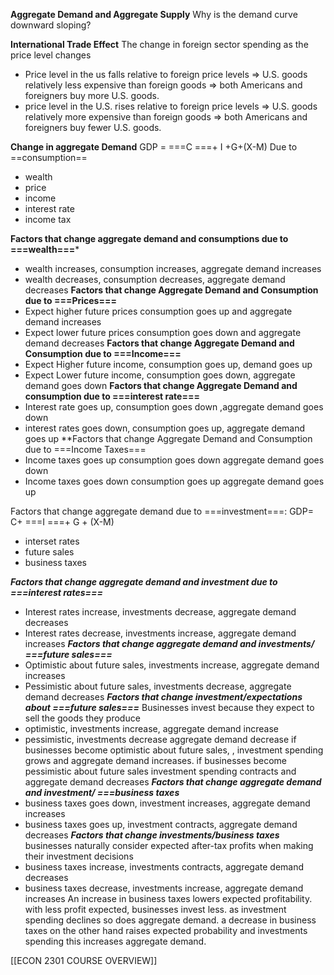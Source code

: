 **Aggregate Demand and Aggregate Supply**
	Why is the demand curve downward sloping?




**International Trade Effect**
	The change in foreign sector spending as the price level changes
- Price level in the us falls relative to foreign price levels => U.S. goods relatively less expensive than foreign goods => both Americans and foreigners buy more U.S. goods.
- price level in the U.S. rises relative to foreign price levels => U.S. goods relatively more expensive than foreign goods => both Americans and foreigners buy fewer U.S. goods.


**Change in aggregate Demand**
	GDP = ===C ===+ I +G+(X-M)
Due to ==consumption==
- wealth
- price
- income
- interest rate
- income tax

**Factors that change aggregate demand and consumptions due to ===wealth===***
- wealth increases, consumption increases, aggregate demand increases
- wealth decreases, consumption decreases, aggregate demand decreases
**Factors that change Aggregate Demand and Consumption due to ===Prices===**
- Expect higher future prices consumption goes up and aggregate demand increases
- Expect lower future prices consumption goes down and aggregate demand decreases
**Factors that change Aggregate Demand and Consumption due to ===Income===**
- Expect Higher future income, consumption goes up, demand goes up
- Expect Lower future income, consumption goes down, aggregate demand goes down
**Factors that change Aggregate Demand and consumption due to ===interest rate===**
- Interest rate goes up, consumption goes down ,aggregate demand goes down
- interest rates goes down, consumption goes up, aggregate demand goes up
**Factors that change Aggregate Demand and Consumption due to ===Income Taxes===
- Income taxes goes up consumption goes down aggregate demand goes down
- Income taxes goes down consumption goes up aggregate demand goes up

Factors that change aggregate demand
	due to ===investment===: GDP= C+ ===I ===+ G + (X-M)
- interset rates
- future sales
- business taxes

***Factors that change aggregate demand and investment due to ===interest rates===***
- Interest rates increase, investments decrease, aggregate demand decreases
- Interest rates decrease, investments increase, aggregate demand increases
***Factors that change aggregate demand and investments/ ===future sales===***
- Optimistic about future sales, investments increase, aggregate demand increases
- Pessimistic about future sales, investments decrease, aggregate demand decreases
***Factors that change investment/expectations about ===future sales===***
	Businesses invest because they expect to sell the goods they produce
- optimistic, investments increase, aggregate demand increase
- pessimistic, investments decrease aggregate demand decrease
	if businesses become optimistic about future sales, , investment spending grows and aggregate demand increases.
	if businesses become pessimistic about future sales investment spending contracts and aggregate demand decreases
***Factors that change aggregate demand and investment/ ===business taxes***
- business taxes goes down, investment increases, aggregate demand increases
- business taxes goes up, investment contracts, aggregate demand decreases
***Factors that change investments/business taxes***
	businesses naturally consider expected after-tax profits when making their investment decisions
- business taxes increase, investments contracts, aggregate demand decreases
- business taxes decrease, investments increase, aggregate demand increases
	An increase in business taxes lowers expected profitability. with less profit expected, businesses invest less. as investment spending declines so does aggregate demand.
	a decrease in business taxes on the other hand raises expected probability and investments spending this increases aggregate demand.

[[ECON 2301 COURSE OVERVIEW]]